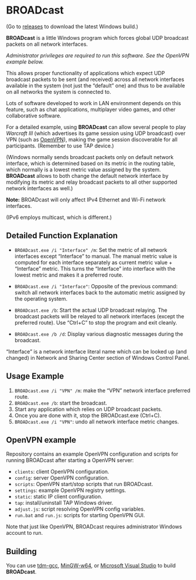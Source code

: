 # BROADcast

(Go to [releases](https://github.com/garnetius/BROADcast/releases) to download the latest Windows build.)

**BROADcast** is a little Windows program which forces global UDP broadcast
packets on all network interfaces.

*Administrator privileges are required to run this software. See the OpenVPN example below.*

This allows proper functionality of applications which expect UDP broadcast
packets to be sent (and received) across all network interfaces available
in the system (not just the “default” one) and thus to be available
on all networks the system is connected to.

Lots of software developed to work in LAN environment depends on this feature,
such as chat applications, multiplayer video games, and other
collaborative software.

For a detailed example, using **BROADcast** can allow several people
to play *Warcraft III* (which advertises its game session using UDP broadcast)
over VPN (such as [OpenVPN](https://openvpn.net/)), making the game session
discoverable for all participants. (Remember to use TAP device.)

(Windows normally sends broadcast packets only on default network interface,
which is determined based on its metric in the routing table, which normally
is a lowest metric value assigned by the system. **BROADcast** allows to both
change the default network interface by modifying its metric and relay
broadcast packets to all other supported network interfaces as well.)

**Note:** BROADcast will only affect IPv4 Ethernet and Wi-Fi network interfaces.

(IPv6 employs multicast, which is different.)

## Detailed Function Explanation

  * `BROADcast.exe /i "Interface" /m`:
    Set the metric of all network interfaces except “Interface” to manual.
    The manual metric value is computed for each interface separately as
    current metric value + “Interface” metric. This turns the “Interface”
    into interface with the lowest metric and makes it a preferred route.

  * `BROADcast.exe /i "Interface"`:
    Opposite of the previous command: switch all network interfaces back
    to the automatic metric assigned by the operating system.

  * `BROADcast.exe /b`:
    Start the actual UDP broadcast relaying. The broadcast packets will be
    relayed to all network interfaces (except the preferred route).
    Use “Ctrl+C” to stop the program and exit cleanly.

  * `BROADcast.exe /b /d`:
    Display various diagnostic messages during the broadcast.

“Interface” is a network interface literal name which can be looked up (and changed)
in Network and Sharing Center section of Windows Control Panel.

## Usage Example

  1. `BROADcast.exe /i "VPN" /m`: make the “VPN” network interface preferred route.
  2. `BROADcast.exe /b`: start the broadcast.
  3. Start any application which relies on UDP broadcast packets.
  4. Once you are done with it, stop the BROADcast.exe (Ctrl+C).
  5. `BROADcast.exe /i "VPN"`: undo all network interface metric changes.

## OpenVPN example

Repository contains an example OpenVPN configuration and scripts
for running BROADcast after starting a OpenVPN server:

  * `clients`: client OpenVPN configuration.
  * `config`: server OpenVPN configuration.
  * `scripts`: OpenVPN start/stop scripts that run BROADcast.
  * `settings`: example OpenVPN registry settings.
  * `static`: static IP client configuration.
  * `tap`: install/uninstall TAP Windows driver.
  * `adjust.js`: script resolving OpenVPN config variables.
  * `run.bat` and `run.js`: scripts for starting OpenVPN GUI.

Note that just like OpenVPN, BROADcast requires administrator Windows account to run.

## Building

You can use [tdm-gcc](http://tdm-gcc.tdragon.net/), [MinGW-w64](http://mingw-w64.org/), or [Microsoft Visual Studio](https://www.visualstudio.com/) to build **BROADcast**.
